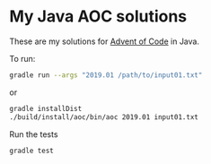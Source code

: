 # My Java AOC solutions

These are my solutions for [Advent of Code](https://adventofcode.com/) in Java.

To run:
```sh
gradle run --args "2019.01 /path/to/input01.txt"
```
or

```sh
gradle installDist
./build/install/aoc/bin/aoc 2019.01 input01.txt
```

Run the tests
```sh
gradle test
```
